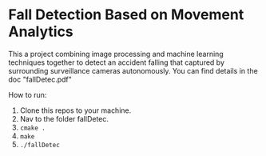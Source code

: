 # Fall Detection Based on Movement Analytics

This a project combining image processing and machine learning techniques together to detect an accident falling that captured by surrounding surveillance cameras autonomously. You can find details in the doc "fallDetec.pdf"

How to run:
1. Clone this repos to your machine.
2. Nav to the folder fallDetec.
3. ```cmake .```
4. ```make```
5. ```./fallDetec```
